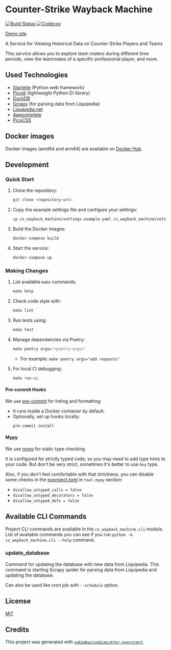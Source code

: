 # Counter-Strike Wayback Machine

[![Build Status](https://github.com/yakimka/cs-wayback-machine/actions/workflows/workflow-ci.yml/badge.svg?branch=main&event=push)](https://github.com/yakimka/cs-wayback-machine/actions/workflows/workflow-ci.yml)
[![Codecov](https://codecov.io/gh/yakimka/cs-wayback-machine/branch/main/graph/badge.svg)](https://codecov.io/gh/yakimka/cs-wayback-machine)

[Demo site](https://cs-wayback-machine.yakimka.me/)

A Service for Viewing Historical Data on Counter-Strike Players and Teams

This service allows you to explore team rosters during different time periods,
view the teammates of a specific professional player, and more.

## Used Technologies

- [Starlette](https://www.starlette.io/) (Python web framework)
- [Picodi](https://github.com/yakimka/picodi) (lightweight Python DI library)
- [DuckDB](https://duckdb.org/)
- [Scrapy](https://scrapy.org/) (for parsing data from Liquipedia)
- [Liquipedia.net](https://liquipedia.net/)
- [Awesomplete](https://projects.verou.me/awesomplete/)
- [PicoCSS](https://picocss.com/)

## Docker images

Docker images (amd64 and arm64) are available on [Docker Hub](https://hub.docker.com/r/yakimka/cs-wayback-machine).

## Development

### Quick Start

1. Clone the repository:
   ```bash
   git clone <repository-url>
   ```
2. Copy the example settings file and configure your settings:
   ```bash
   cp cs_wayback_machine/settings.example.yaml cs_wayback_machine/settings.yaml
   ```
3. Build the Docker images:
   ```bash
   docker-compose build
   ```
4. Start the service:
   ```bash
   docker-compose up
   ```

### Making Changes

1. List available `make` commands:
   ```bash
   make help
   ```
2. Check code style with:
   ```bash
   make lint
   ```
3. Run tests using:
   ```bash
   make test
   ```
4. Manage dependencies via Poetry:
   ```bash
   make poetry args="<poetry-args>"
   ```
   - For example: `make poetry args="add requests"`

5. For local CI debugging:
   ```bash
   make run-ci
   ```

#### Pre-commit Hooks

We use [pre-commit](https://pre-commit.com/) for linting and formatting:
- It runs inside a Docker container by default.
- Optionally, set up hooks locally:
  ```bash
  pre-commit install
  ```

#### Mypy

We use [mypy](https://mypy.readthedocs.io/en/stable/) for static type checking.

It is configured for strictly typed code, so you may need to add type hints to your code.
But don't be very strict, sometimes it's better to use `Any` type.

Also, if you don't feel comfortable with that strictness,
you can disable some checks in the [pyproject.toml](pyproject.toml) in `tool.mypy` section:
- `disallow_untyped_calls = false`
- `disallow_untyped_decorators = false`
- `disallow_untyped_defs = false`

## Available CLI Commands

Project CLI commands are available in the `cs_wayback_machine.cli` module.
List of available commands you can see if you run `python -m cs_wayback_machine.cli --help` command.

### update_database

Command for updating the database with new data from Liquipedia. This command is starting
Scrapy spider for parsing data from Liquipedia and updating the database.

Can also be used like cron job with `--schedule` option.

## License

[MIT](https://github.com/yakimka/cs-wayback-machine/blob/main/LICENSE)


## Credits

This project was generated with [`yakimka/cookiecutter-pyproject`](https://github.com/yakimka/cookiecutter-pyproject).
